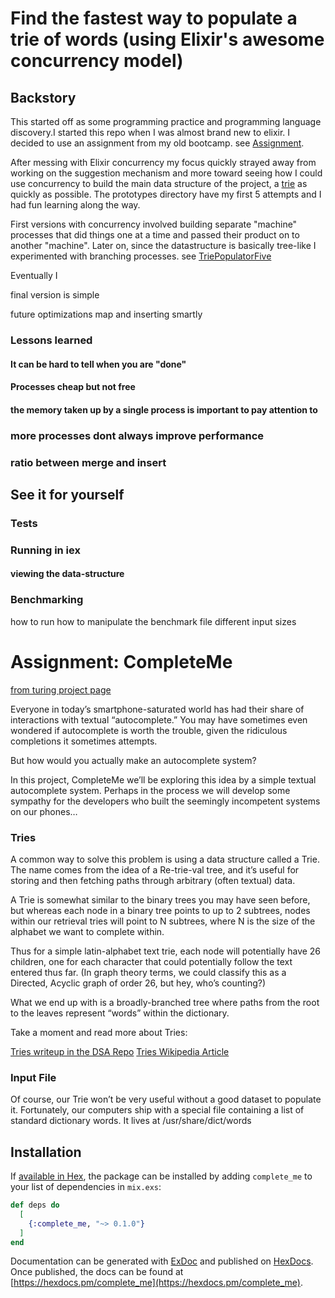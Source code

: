# Find the fastest way to populate a trie of words (using Elixir's awesome concurrency model)

## Backstory
This started off as some programming practice and programming language discovery.I started this repo when I was almost brand new to elixir. I decided to use an assignment from my old bootcamp. see [Assignment](#assignment-completeme).

After messing with Elixir concurrency my focus quickly strayed away from working on the suggestion mechanism and more toward seeing how I could use concurrency to build
the main data structure of the project, a [trie](https://en.wikipedia.org/wiki/Trie) as quickly as possible. The prototypes directory have my first 5 attempts and I had fun learning along the way.

First versions with concurrency involved building separate "machine" processes that did things one at a time and passed their product on to another "machine". Later on,
since the datastructure is basically tree-like I experimented with branching processes. see [TriePopulatorFive](https://github.com/HoffsMH/complete_me/blob/master/lib/prototypes/trie_populator_five/trie_populator_five.ex)

Eventually I

final version is simple


future optimizations
map and inserting smartly


### Lessons learned
#### It can be hard to tell when you are "done"
#### Processes cheap but not free
#### the memory taken up by a single process is important to pay attention to

### more processes dont always improve performance
### ratio between merge and insert

## See it for yourself
### Tests
### Running in iex
#### viewing the data-structure
### Benchmarking
how to run
how to manipulate the benchmark file
different input sizes



# Assignment: CompleteMe
[from turing project page](http://backend.turing.io/module1/projects/complete_me)

Everyone in today’s smartphone-saturated world has had their share of interactions with textual “autocomplete.” You may have sometimes even wondered if autocomplete is worth the trouble, given the ridiculous completions it sometimes attempts.

But how would you actually make an autocomplete system?

In this project, CompleteMe we’ll be exploring this idea by a simple textual autocomplete system. Perhaps in the process we will develop some sympathy for the developers who built the seemingly incompetent systems on our phones…

### Tries
A common way to solve this problem is using a data structure called a Trie. The name comes from the idea of a Re-trie-val tree, and it’s useful for storing and then fetching paths through arbitrary (often textual) data.

A Trie is somewhat similar to the binary trees you may have seen before, but whereas each node in a binary tree points to up to 2 subtrees, nodes within our retrieval tries will point to N subtrees, where N is the size of the alphabet we want to complete within.

Thus for a simple latin-alphabet text trie, each node will potentially have 26 children, one for each character that could potentially follow the text entered thus far. (In graph theory terms, we could classify this as a Directed, Acyclic graph of order 26, but hey, who’s counting?)

What we end up with is a broadly-branched tree where paths from the root to the leaves represent “words” within the dictionary.

Take a moment and read more about Tries:

[Tries writeup in the DSA Repo](https://github.com/turingschool/data_structures_and_algorithms/tree/master/tries)
[Tries Wikipedia Article](https://en.wikipedia.org/wiki/Trie)

### Input File
Of course, our Trie won’t be very useful without a good dataset to populate it. Fortunately, our computers ship with a special file containing a list of standard dictionary words. It lives at /usr/share/dict/words

## Installation

If [available in Hex](https://hex.pm/docs/publish), the package can be installed
by adding `complete_me` to your list of dependencies in `mix.exs`:

```elixir
def deps do
  [
    {:complete_me, "~> 0.1.0"}
  ]
end
```

Documentation can be generated with [ExDoc](https://github.com/elixir-lang/ex_doc)
and published on [HexDocs](https://hexdocs.pm). Once published, the docs can
be found at [https://hexdocs.pm/complete_me](https://hexdocs.pm/complete_me).
